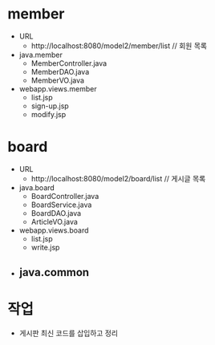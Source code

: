 # member
- URL
	- http://localhost:8080/model2/member/list	// 회원 목록
- java.member
	- MemberController.java
	- MemberDAO.java
	- MemberVO.java
- webapp.views.member
	- list.jsp
	- sign-up.jsp
	- modify.jsp
	
# board
- URL
	- http://localhost:8080/model2/board/list	// 게시글 목록
- java.board
	- BoardController.java
	- BoardService.java
	- BoardDAO.java
	- ArticleVO.java
- webapp.views.board
	- list.jsp
	- write.jsp
- java.common
	- 

# 작업
- 게시판 최신 코드를 삽입하고 정리